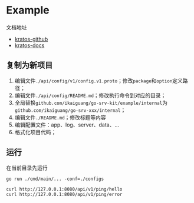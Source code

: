 # Example

文档地址

- [kratos-github](https://github.com/go-kratos/kratos)
- [kratos-docs](https://go-kratos.dev/docs/)

## 复制为新项目

1. 编辑文件`./api/config/v1/config.v1.proto`；修改`package`和`option`定义路径；
2. 编辑文件`./api/config/README.md`；修改执行命令到对应的目录；
3. 全局替换`github.com/ikaiguang/go-srv-kit/example/internal`为`github.com/ikaiguang/go-srv-xxx/internal`；
4. 编辑文件`./README.md`；修改标题等内容
5. 编辑配置文件：app、log、server、data、... 
6. 格式化项目代码；

## 运行

在当前目录先运行

```shell
go run ./cmd/main/... -conf=./configs

curl http://127.0.0.1:8080/api/v1/ping/hello
curl http://127.0.0.1:8080/api/v1/ping/error
```
